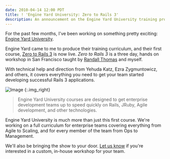 ```yaml
---
date: 2010-04-14 12:00 PDT
title: ! 'Engine Yard University: Zero to Rails 3'
description: An announcement on the Engine Yard University training program.
---
```


For the past few months, I've been working on something pretty exciting: [Engine Yard University](http://www.engineyard.com/blog/2010/announcing-engine-yard-university-zero-to-rails-3).

Engine Yard came to me to produce their training curriculum, and their first course, [Zero to Rails 3](http://www.engineyard.com/services/university) is now live.  *Zero to Rails 3* is a three day, hands on workshop in San Francisco taught by [Randall Thomas](http://www.evilmartini.com) and myself.  

With technical help and direction from Yehuda Katz, Ezra Zygmuntowicz, and others, it covers everything you need to get your team started developing successful Rails 3 applications.

![Image](tammer_speaking/medium.jpg)
{:.img_right}

> Engine Yard University courses are designed to get enterprise development teams up to speed quickly on Rails, JRuby, Agile development, and other technologies.

Engine Yard University is much more than just this first course.  We're working on a full curriculum for enterprise teams covering everything from Agile to Scaling, and for every member of the team from Ops to Management.  

We'll also be bringing the show to your door.  [Let us know](mailto:me@tammersaleh.com?subject=Engine%20Yard%20University) if you're interested in a custom, in-house workshop for your team. 

